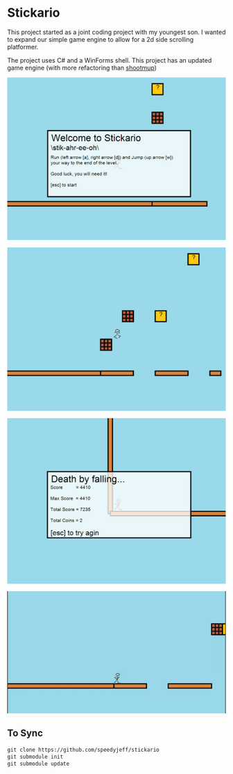 # Stickario

This project started as a joint coding project with my youngest son.  I wanted to expand our simple game engine to allow for a 2d side scrolling platformer.

The project uses C# and a WinForms shell.  This project has an updated game engine (with more refactoring than [shootmup](https://github.com/speedyjeff/shootmup))

![start screen](https://github.com/speedyjeff/stickario/blob/master/media/start.png)

![game play](https://github.com/speedyjeff/stickario/blob/master/media/gameplay.png)

![end screen](https://github.com/speedyjeff/stickario/blob/master/media/end.png)

![game play live](https://github.com/speedyjeff/stickario/blob/master/media/gameplay.gif)


## To Sync

```
git clone https://github.com/speedyjeff/stickario
git submodule init
git submodule update
```
